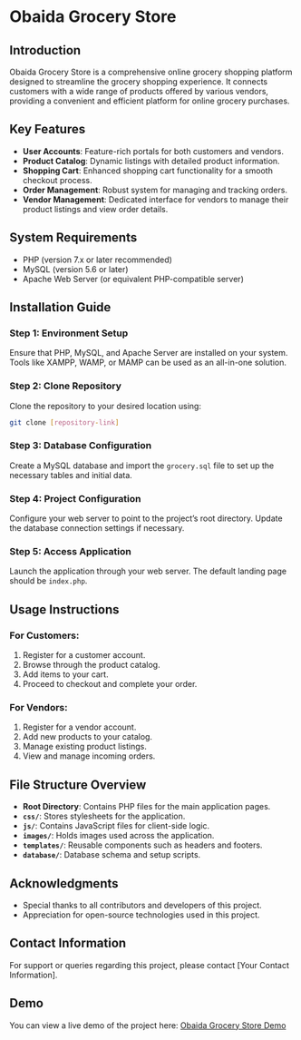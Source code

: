 
# Obaida Grocery Store

## Introduction
Obaida Grocery Store is a comprehensive online grocery shopping platform designed to streamline the grocery shopping experience. It connects customers with a wide range of products offered by various vendors, providing a convenient and efficient platform for online grocery purchases.

## Key Features
- **User Accounts**: Feature-rich portals for both customers and vendors.
- **Product Catalog**: Dynamic listings with detailed product information.
- **Shopping Cart**: Enhanced shopping cart functionality for a smooth checkout process.
- **Order Management**: Robust system for managing and tracking orders.
- **Vendor Management**: Dedicated interface for vendors to manage their product listings and view order details.

## System Requirements
- PHP (version 7.x or later recommended)
- MySQL (version 5.6 or later)
- Apache Web Server (or equivalent PHP-compatible server)

## Installation Guide

### Step 1: Environment Setup
Ensure that PHP, MySQL, and Apache Server are installed on your system. Tools like XAMPP, WAMP, or MAMP can be used as an all-in-one solution.

### Step 2: Clone Repository
Clone the repository to your desired location using:
```bash
git clone [repository-link]
```

### Step 3: Database Configuration
Create a MySQL database and import the `grocery.sql` file to set up the necessary tables and initial data.

### Step 4: Project Configuration
Configure your web server to point to the project’s root directory. Update the database connection settings if necessary.

### Step 5: Access Application
Launch the application through your web server. The default landing page should be `index.php`.

## Usage Instructions

### For Customers:
1. Register for a customer account.
2. Browse through the product catalog.
3. Add items to your cart.
4. Proceed to checkout and complete your order.

### For Vendors:
1. Register for a vendor account.
2. Add new products to your catalog.
3. Manage existing product listings.
4. View and manage incoming orders.

## File Structure Overview
- **Root Directory**: Contains PHP files for the main application pages.
- **`css/`**: Stores stylesheets for the application.
- **`js/`**: Contains JavaScript files for client-side logic.
- **`images/`**: Holds images used across the application.
- **`templates/`**: Reusable components such as headers and footers.
- **`database/`**: Database schema and setup scripts.

## Acknowledgments
- Special thanks to all contributors and developers of this project.
- Appreciation for open-source technologies used in this project.

## Contact Information
For support or queries regarding this project, please contact [Your Contact Information].

## Demo
You can view a live demo of the project here: [Obaida Grocery Store Demo](https://obaida-grocery-store.000webhostapp.com/index.php)
